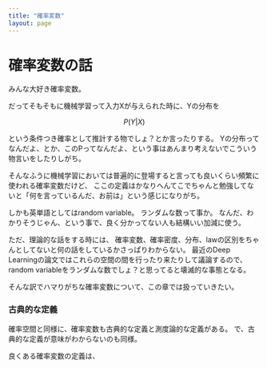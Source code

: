 ```yaml
---
title: "確率変数"
layout: page	
---
```


# 確率変数の話

みんな大好き確率変数。

だってそもそもに機械学習って入力Xが与えられた時に、Yの分布を

$$P(Y|X)$$

という条件つき確率として推計する物でしょ？とか言ったりする。
Yの分布ってなんだよ、とか、このPってなんだよ、という事はあんまり考えないでこういう物言いをしたりしがち。

そんなふうに機械学習においては普遍的に登場すると言っても良いくらい頻繁に使われる確率変数だけど、
ここの定義はかなりへんてこでちゃんと勉強してないと「何を言っているんだ、お前は」という感じになりがち。

しかも英単語としてはrandom variable。
ランダムな数って事か。
なんだ、わかりそうじゃん、という事で、良く分かってない人も結構いい加減に使う。

ただ、理論的な話をする時には、
確率変数、確率密度、分布、lawの区別をちゃんとしてないと何の話をしているかさっぱりわからない。
最近のDeep Learningの論文ではこれらの空間の間を行ったり来たりして議論するので、
random variableをランダムな数でしょ？と思ってると壊滅的な事態となる。

そんな訳でハマりがちな確率変数について、この章では扱っていきたい。

### 古典的な定義

確率空間と同様に、確率変数も古典的な定義と測度論的な定義がある。
で、古典的な定義が意味がわからないのも同様。

良くある確率変数の定義は、

